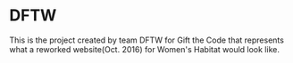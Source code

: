 # DFTW
This is the project created by team DFTW for Gift the Code that represents what a reworked website(Oct. 2016) for Women's Habitat would look like.
